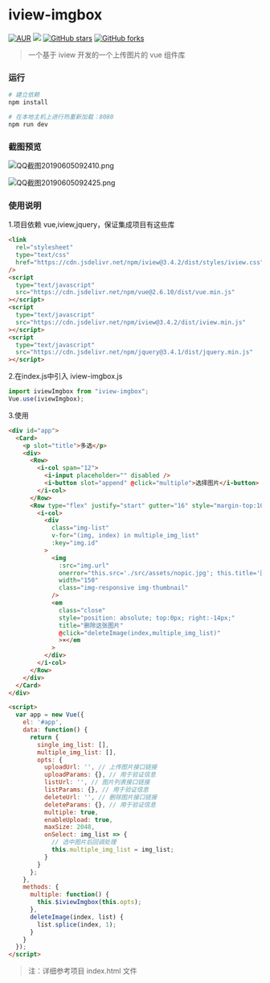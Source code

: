 # iview-imgbox

[![AUR](https://img.shields.io/npm/v/iview-imgbox.svg)](https://www.npmjs.com/package/iview-imgbox)
[![](https://img.shields.io/badge/Author-poplanchong-orange.svg)](http://www.poplanchong.top)
[![GitHub stars](https://img.shields.io/github/stars/poplanchong123/iview-imgbox.svg?style=social&label=Stars)](https://github.com/poplanchong123/iview-imgbox)
[![GitHub forks](https://img.shields.io/github/forks/poplanchong123/iview-imgbox.svg?style=social&label=Fork)](https://github.com/poplanchong123/iview-imgbox)

> 一个基于 iview 开发的一个上传图片的 vue 组件库

### 运行

```bash
# 建立依赖
npm install

# 在本地主机上进行热重新加载：8080
npm run dev
```

### 截图预览

![QQ截图20190605092410.png](https://i.loli.net/2019/06/05/5cf7194cbb04843451.png)

![QQ截图20190605092425.png](https://i.loli.net/2019/06/05/5cf7194cd78d213157.png)

### 使用说明

1.项目依赖 vue,iview,jquery，保证集成项目有这些库

```html
<link
  rel="stylesheet"
  type="text/css"
  href="https://cdn.jsdelivr.net/npm/iview@3.4.2/dist/styles/iview.css"
/>
<script
  type="text/javascript"
  src="https://cdn.jsdelivr.net/npm/vue@2.6.10/dist/vue.min.js"
></script>
<script
  type="text/javascript"
  src="https://cdn.jsdelivr.net/npm/iview@3.4.2/dist/iview.min.js"
></script>
<script
  type="text/javascript"
  src="https://cdn.jsdelivr.net/npm/jquery@3.4.1/dist/jquery.min.js"
></script>
```

2.在index.js中引入 iview-imgbox.js 

```js
import iviewImgbox from "iview-imgbox";
Vue.use(iviewImgbox);
```

3.使用

```html
<div id="app">
  <Card>
    <p slot="title">多选</p>
    <div>
      <Row>
        <i-col span="12">
          <i-input placeholder="" disabled />
          <i-button slot="append" @click="multiple">选择图片</i-button>
        </i-col>
      </Row>
      <Row type="flex" justify="start" gutter="16" style="margin-top:10px;">
        <i-col>
          <div
            class="img-list"
            v-for="(img, index) in multiple_img_list"
            :key="img.id"
          >
            <img
              :src="img.url"
              onerror="this.src='./src/assets/nopic.jpg'; this.title='图片未找到.'; this.onerror=null;"
              width="150"
              class="img-responsive img-thumbnail"
            />
            <em
              class="close"
              style="position: absolute; top:0px; right:-14px;"
              title="删除这张图片"
              @click="deleteImage(index,multiple_img_list)"
              >×</em
            >
          </div>
        </i-col>
      </Row>
    </div>
  </Card>
</div>
```

```html
<script>
  var app = new Vue({
    el: '#app',
    data: function() {
      return {
        single_img_list: [],
        multiple_img_list: [],
        opts: {
          uploadUrl: '', // 上传图片接口链接
          uploadParams: {}, // 用于验证信息
          listUrl: '', // 图片列表接口链接
          listParams: {}, // 用于验证信息
          deleteUrl: '', // 删除图片接口链接
          deleteParams: {}, // 用于验证信息
          multiple: true,
          enableUpload: true,
          maxSize: 2048,
          onSelect: img_list => {
            // 选中图片后回调处理
            this.multiple_img_list = img_list;
          }
        }
      };
    },
    methods: {
      multiple: function() {
        this.$iviewImgbox(this.opts);
      },
      deleteImage(index, list) {
        list.splice(index, 1);
      }
    }
  });
</script>
```

> 注：详细参考项目 index.html 文件
